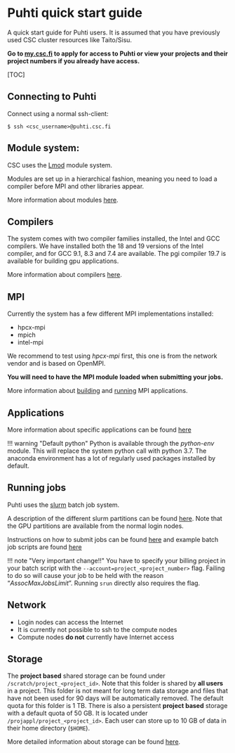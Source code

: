 # Puhti quick start guide
A quick start guide for Puhti users. It is assumed
that you have previously used CSC cluster resources like Taito/Sisu.

**Go to [my.csc.fi](https://my.csc.fi) to apply for access to Puhti or view your projects and their project numbers
if you already have access.**

[TOC]


## Connecting to Puhti

Connect using a normal ssh-client:
```
$ ssh <csc_username>@puhti.csc.fi
```

## Module system:

CSC uses the [Lmod](https://lmod.readthedocs.io) module system.

Modules are set up in a hierarchical fashion, meaning you need to load a compiler 
before MPI and other libraries appear.

More information about modules [here](../../computing/modules.md).

## Compilers
The system comes with two compiler families installed, the Intel and GCC compilers. 
We have installed both the 18 and 19 versions of the Intel compiler, and for GCC 9.1, 8.3 and 7.4 are available.
The pgi compiler 19.7 is available for building gpu applications.

More information about compilers [here](../../computing/compiling.md).



## MPI
Currently the system has a few different MPI implementations installed:

- hpcx-mpi
- mpich
- intel-mpi

We recommend to test using 
_hpcx-mpi_ first, this one is from the network vendor and is based on OpenMPI. 

 **You will need to have the MPI module loaded when submitting your jobs.**

More information about [building](../../computing/compiling.md#building-mpi-applications) and
[running](../../computing/running/creating-job-scripts.md/#mpi-based-batch-jobs) MPI applications. 


## Applications

More information about specific applications can be found [here](../../apps/alpha.md)

!!! warning "Default python"
    Python is available through the _python-env_ module. This will replace the system python call with python 3.7. The anaconda environment has a lot of regularly used packages installed by default.



## Running jobs

Puhti uses the [slurm](https://slurm.schedmd.com/documentation.html) batch job system. 

A description of the different slurm partitions can be found [here](../../computing/running/batch-job-partitions.md). Note that the GPU partitions are available from the normal login nodes. 

Instructions on how to submit jobs can be found [here](../../computing/running/creating-job-scripts.md)
and example batch job scripts are found [here](../../computing/running/example-job-scripts.md)

!!! note "Very important change!!"
    You have to specify your billing project in your batch script with the `--account=project_<project_number>` 
    flag. Failing to do so will cause your job to be held with the reason “_AssocMaxJobsLimit_”.
    Running `srun` directly also requires the flag.


## Network

- Login nodes can access the Internet 
- It is currently not possible to ssh to the compute nodes
- Compute nodes **do not** currently have Internet access 

## Storage

The **project based** shared storage can be found under `/scratch/project_<project_id>`.
Note that this folder is shared by **all users** in a project. This folder is not meant for long term data storage
and files that have not been used for 90 days will be automatically removed. The default quota for this folder is 1 TB. There is also a persistent **project based**
storage with a default quota of 50 GB. It is located under `/projappl/project_<project_id>`. Each user can store up to 10 GB of data in their home directory (`$HOME`).

More detailed information about storage can be found [here](../../computing/disk.md).
